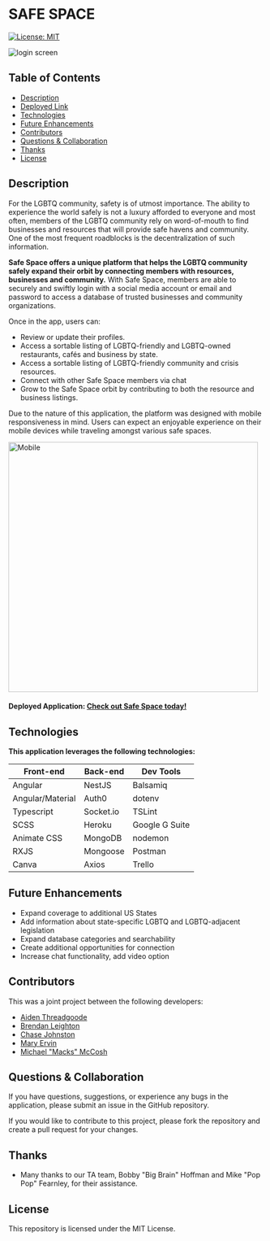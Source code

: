 # SAFE SPACE 
[![License: MIT](https://img.shields.io/badge/License-MIT-yellow.svg)](https://opensource.org/licenses/MIT)

![login screen](https://user-images.githubusercontent.com/66090689/101648197-942b9b80-3a07-11eb-837b-637f2cfdb582.png)

## Table of Contents
* [Description](#description)
* [Deployed Link](#deployed-link)
* [Technologies](#technologies)
* [Future Enhancements](#future-enhancements)
* [Contributors](#contributors)
* [Questions & Collaboration](#questions-&-collaboration)
* [Thanks](#thanks)
* [License](#license)

## Description
For the LGBTQ community, safety is of utmost importance. The ability to experience the world safely is not a luxury afforded to everyone and most often, members of the LGBTQ community rely on word-of-mouth to find businesses and resources that will provide safe havens and community. One of the most frequent roadblocks is the decentralization of such information.

**Safe Space offers a unique platform that helps the LGBTQ community safely expand their orbit by connecting members with resources, businesses and community.** With Safe Space, members are able to securely and swiftly login with a social media account or email and password to access a database of trusted businesses and community organizations.

Once in the app, users can:
- Review or update their profiles.
- Access a sortable listing of LGBTQ-friendly and LGBTQ-owned restaurants, cafés and business by state.
- Access a sortable listing of LGBTQ-friendly community and crisis resources.
- Connect with other Safe Space members via chat
- Grow to the Safe Space orbit by contributing to both the resource and business listings.

Due to the nature of this application, the platform was designed with mobile responsiveness in mind. Users can expect an enjoyable experience on their mobile devices while traveling amongst various safe spaces.

<img width="492" alt="Mobile" src="https://user-images.githubusercontent.com/66090689/101649100-832f5a00-3a08-11eb-9b64-19f5af55e8d7.png">


#### Deployed Application: [Check out Safe Space today!](https://safe-space-ne.herokuapp.com/)

## Technologies
**This application leverages the following technologies:**

| Front-end          | Back-end         | Dev Tools      |
|--------------------|------------------|----------------|
| Angular            | NestJS           | Balsamiq       |
| Angular/Material   | Auth0            | dotenv         |
| Typescript         | Socket.io        | TSLint         |
| SCSS               | Heroku           | Google G Suite |
| Animate CSS        | MongoDB          | nodemon        |
| RXJS               | Mongoose         | Postman        |
| Canva              | Axios            | Trello         |

## Future Enhancements
- Expand coverage to additional US States
- Add information about state-specific LGBTQ and LGBTQ-adjacent legislation
- Expand database categories and searchability
- Create additional opportunities for connection
- Increase chat functionality, add video option

## Contributors
This was a joint project between the following developers:
- [Aiden Threadgoode](https://github.com/a-thread)
- [Brendan Leighton](https://github.com/BR3NDAN-L8N)
- [Chase Johnston](https://github.com/johnstoc13)
- [Mary Ervin](https://github.com/mwoodervin)
- [Michael "Macks" McCosh](https://github.com/macksm3)

## Questions & Collaboration
If you have questions, suggestions, or experience any bugs in the application, please submit an issue in the GitHub repository. 

If you would like to contribute to this project, please fork the repository and create a pull request for your changes.

## Thanks
- Many thanks to our TA team, Bobby "Big Brain" Hoffman and Mike "Pop Pop" Fearnley, for their assistance.

## License
This repository is licensed under the MIT License.




